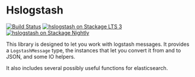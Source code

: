 Hslogstash
==========

[![Build Status](https://travis-ci.org/bartavelle/hslogstash.svg?branch=master)](https://travis-ci.org/bartavelle/hslogstash)
[![hslogstash on Stackage LTS 3](http://stackage.org/package/hslogstash/badge/lts-3)](http://stackage.org/lts-3/package/hslogstash)
[![hslogstash on Stackage Nightly](http://stackage.org/package/hslogstash/badge/nightly)](http://stackage.org/nightly/package/hslogstash)

This library is designed to let you work with logstash messages. It provides a `LogstashMessage` type, the instances that let you convert it from and to JSON, and some IO helpers.

It also includes several possibly useful functions for elasticsearch.

